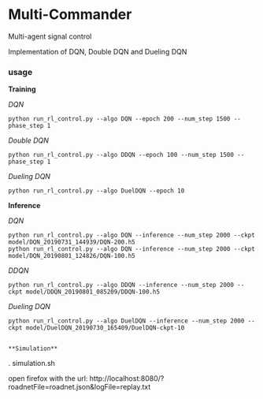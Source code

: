 # Multi-Commander
Multi-agent signal control

Implementation of DQN, Double DQN and Dueling DQN

### usage
**Training**

*DQN*
```
python run_rl_control.py --algo DQN --epoch 200 --num_step 1500 --phase_step 1
```
*Double DQN*
```
python run_rl_control.py --algo DDQN --epoch 100 --num_step 1500 --phase_step 1
```
*Dueling DQN*
```
python run_rl_control.py --algo DuelDQN --epoch 10
```

**Inference**

*DQN*
```
python run_rl_control.py --algo DQN --inference --num_step 2000 --ckpt model/DQN_20190731_144939/DQN-200.h5
python run_rl_control.py --algo DQN --inference --num_step 2000 --ckpt model/DQN_20190801_124826/DQN-100.h5
```
*DDQN*
```
python run_rl_control.py --algo DDQN --inference --num_step 2000 --ckpt model/DDQN_20190801_085209/DDQN-100.h5
```
*Dueling DQN*
```
python run_rl_control.py --algo DuelDQN --inference --num_step 2000 --ckpt model/DuelDQN_20190730_165409/DuelDQN-ckpt-10


**Simulation**
```
. simulation.sh

open firefox with the url: http://localhost:8080/?roadnetFile=roadnet.json&logFile=replay.txt
```



